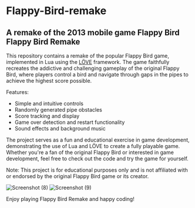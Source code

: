 # Flappy-Bird-remake
A remake of the 2013 mobile game Flappy Bird
Flappy Bird Remake
-------------------

This repository contains a remake of the popular Flappy Bird game, implemented in Lua using the [LÖVE](https://love2d.org/) framework. The game faithfully recreates the addictive and challenging gameplay of the original Flappy Bird, where players control a bird and navigate through gaps in the pipes to achieve the highest score possible.

Features:
- Simple and intuitive controls
- Randomly generated pipe obstacles
- Score tracking and display
- Game over detection and restart functionality
- Sound effects and background music

The project serves as a fun and educational exercise in game development, demonstrating the use of Lua and LÖVE to create a fully playable game. Whether you're a fan of the original Flappy Bird or interested in game development, feel free to check out the code and try the game for yourself.

Note: This project is for educational purposes only and is not affiliated with or endorsed by the original Flappy Bird game or its creator.

![Screenshot (8)](https://github.com/amaan-fps/Flappy-Bird-remake/assets/87180951/24cb97f3-a140-46ac-8dc8-e67c61bd3a98)
![Screenshot (9)](https://github.com/amaan-fps/Flappy-Bird-remake/assets/87180951/7e439913-f714-4e41-b913-c5fd300c3bf3)

Enjoy playing Flappy Bird Remake and happy coding!

